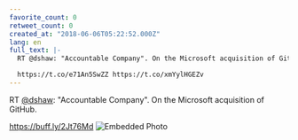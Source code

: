```yaml
---
favorite_count: 0
retweet_count: 0
created_at: "2018-06-06T05:22:52.000Z"
lang: en
full_text: |-
  RT @dshaw: "Accountable Company". On the Microsoft acquisition of GitHub.

  https://t.co/e71An5SwZZ https://t.co/xmYylHGEZv
---
```


RT [@dshaw](https://twitter.com/dshaw): "Accountable Company". On the Microsoft
acquisition of GitHub.

<https://buff.ly/2Jt76Md>
![Embedded Photo](https://twitter-media-coderbyheart.s3.eu-north-1.amazonaws.com/1004232130573021185-De2a6zvVAAA8ZST.jpg)
